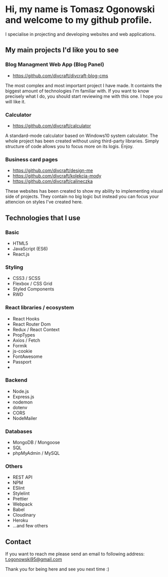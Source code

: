 # Hi, my name is Tomasz Ogonowski and welcome to my github profile.
I specialise in projecting and developing websites and web applications.  

## My main projects I'd like you to see

### Blog Managment Web App (Blog Panel)

- https://github.com/divcraft/divcraft-blog-cms

The most complex and most important project I have made. It containts the biggest amount of technologies I'm familiar with. If you want to know precisely what I do, you should start reviewing me with this one. I hope you will like it.


### Calculator

- https://github.com/divcraft/calculator

A standard-mode calculator based on Windows10 system calculator. The whole project has been created without using third-party libraries. Simply structure of code allows you to focus more on its logis. Enjoy.


### Business card pages
 
- https://github.com/divcraft/design-me
- https://github.com/divcraft/kolekcja-mody
- https://github.com/divcraft/calineczka


These websites has been created to show my ability to implementing visual side of projects. They contain no big logic but instead you can focus your attencion on styles I've created here.

## Technologies that I use

### Basic
- HTML5
- JavaScript (ES6)
- React.js

### Styling
- CSS3 / SCSS
- Flexbox / CSS Grid
- Styled Components
- RWD

### React libraries / ecosystem
- React Hooks
- React Router Dom
- Redux / React Context
- PropTypes
- Axios / Fetch
- Formik
- js-cookie
- FontAwesome
- Passport
- 
### Backend
- Node.js
- Express.js
- nodemon
- dotenv
- CORS
- NodeMailer

### Databases
- MongoDB / Mongoose
- SQL
- phpMyAdmin / MySQL

### Others
- REST API
- NPM
- ESlint
- Stylelint
- Prettier
- Webpack
- Babel
- Cloudinary
- Heroku
- ...and few others

## Contact

If you want to reach me please send an email to following address: t.ogonowski95@gmail.com

Thank you for being here and see you next time :) 
